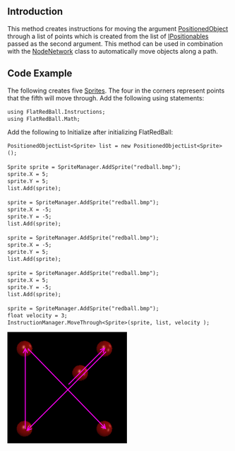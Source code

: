 ## Introduction

This method creates instructions for moving the argument [PositionedObject](/frb/docs/index.php?title=FlatRedBall.PositionedObject.md "FlatRedBall.PositionedObject") through a list of points which is created from the list of [IPositionables](/frb/docs/index.php?title=FlatRedBall.Math.IPositionable&action=edit&redlink=1.md "FlatRedBall.Math.IPositionable (page does not exist)") passed as the second argument. This method can be used in combination with the [NodeNetwork](/frb/docs/index.php?title=FlatRedBall.AI.Pathfinding.NodeNetwork.md "FlatRedBall.AI.Pathfinding.NodeNetwork") class to automatically move objects along a path.

## Code Example

The following creates five [Sprites](/frb/docs/index.php?title=FlatRedBall.Sprite.md "FlatRedBall.Sprite"). The four in the corners represent points that the fifth will move through. Add the following using statements:

    using FlatRedBall.Instructions;
    using FlatRedBall.Math;

Add the following to Initialize after initializing FlatRedBall:

    PositionedObjectList<Sprite> list = new PositionedObjectList<Sprite>();

    Sprite sprite = SpriteManager.AddSprite("redball.bmp");
    sprite.X = 5;
    sprite.Y = 5;
    list.Add(sprite);

    sprite = SpriteManager.AddSprite("redball.bmp");
    sprite.X = -5;
    sprite.Y = -5;
    list.Add(sprite);

    sprite = SpriteManager.AddSprite("redball.bmp");
    sprite.X = -5;
    sprite.Y = 5;
    list.Add(sprite);

    sprite = SpriteManager.AddSprite("redball.bmp");
    sprite.X = 5;
    sprite.Y = -5;
    list.Add(sprite);

    sprite = SpriteManager.AddSprite("redball.bmp");
    float velocity = 3;
    InstructionManager.MoveThrough<Sprite>(sprite, list, velocity );

![MoveThrough.png](/media/migrated_media-MoveThrough.png)

